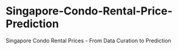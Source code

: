 # Singapore-Condo-Rental-Price-Prediction
Singapore Condo Rental Prices - From Data Curation to Prediction
